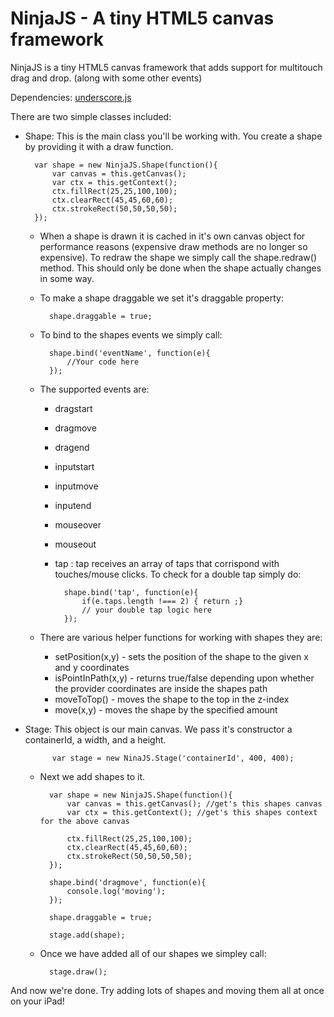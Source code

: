 NinjaJS - A tiny HTML5 canvas framework
=======================================

NinjaJS is a tiny HTML5 canvas framework that adds support for multitouch drag and drop. (along with some other events)

Dependencies: [underscore.js](http://documentcloud.github.com/underscore/)

There are two simple classes included:

* Shape: This is the main class you'll be working with.  You create a shape by providing it with a draw function.

        var shape = new NinjaJS.Shape(function(){
            var canvas = this.getCanvas();
            var ctx = this.getContext();
            ctx.fillRect(25,25,100,100);  
            ctx.clearRect(45,45,60,60);  
            ctx.strokeRect(50,50,50,50);  
        });

    - When a shape is drawn it is cached in it's own canvas object for performance reasons (expensive draw methods are no longer so expensive).  To redraw the shape we simply call the shape.redraw() method.  This should only be done when the shape actually changes in some way.

    - To make a shape draggable we set it's draggable property:

            shape.draggable = true;

    - To bind to the shapes events we simply call:

            shape.bind('eventName', function(e){
                //Your code here
            });

    - The supported events are:
        * dragstart
        * dragmove
        * dragend
        * inputstart
        * inputmove
        * inputend
        * mouseover
        * mouseout
        * tap : tap receives an array of taps that corrispond with touches/mouse clicks.  To check for a double tap simply do:

                shape.bind('tap', function(e){
                    if(e.taps.length !=== 2) { return ;}
                    // your double tap logic here
                });

    - There are various helper functions for working with shapes they are:
        * setPosition(x,y) - sets the position of the shape to the given x and y coordinates
        * isPointInPath(x,y) - returns true/false depending upon whether the provider coordinates are inside the shapes path
        * moveToTop() - moves the shape to the top in the z-index
        * move(x,y) - moves the shape by the specified amount

* Stage: This object is our main canvas.  We pass it's constructor a containerId, a width, and a height.
    
            var stage = new NinaJS.Stage('containerId', 400, 400);

    - Next we add shapes to it.

            var shape = new NinjaJS.Shape(function(){
                var canvas = this.getCanvas(); //get's this shapes canvas
                var ctx = this.getContext(); //get's this shapes context for the above canvas

                ctx.fillRect(25,25,100,100);  
                ctx.clearRect(45,45,60,60);  
                ctx.strokeRect(50,50,50,50);  
            });

            shape.bind('dragmove', function(e){
                console.log('moving');
            });

            shape.draggable = true;

            stage.add(shape);

    - Once we have added all of our shapes we simpley call:

            stage.draw();


And now we're done.  Try adding lots of shapes and moving them all at once on your iPad! 
